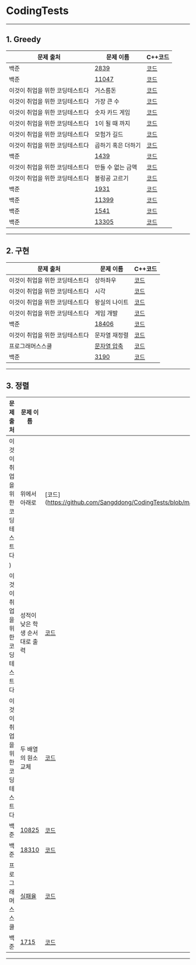 # CodingTests
___
## 1. Greedy
|문제 출처|문제 이름|C++코드|
|--|--|--|
|백준|[2839](https://www.acmicpc.net/problem/2839)|[코드](https://github.com/Sangddong/CodingTests/blob/main/%EB%B0%B1%EC%A4%80%202839)|
|백준|[11047](https://www.acmicpc.net/problem/11047)|[코드](https://github.com/Sangddong/CodingTests/blob/main/%EB%B0%B1%EC%A4%80%2011047)|
|이것이 취업을 위한 코딩테스트다|거스름돈|[코드](https://github.com/Sangddong/CodingTests/blob/main/%EA%B1%B0%EC%8A%A4%EB%A6%84%EB%8F%88)|
|이것이 취업을 위한 코딩테스트다|가장 큰 수|[코드](https://github.com/Sangddong/CodingTests/blob/main/%EA%B0%80%EC%9E%A5%20%ED%81%B0%20%EC%88%98)|
|이것이 취업을 위한 코딩테스트다|숫자 카드 게임|[코드](https://github.com/Sangddong/CodingTests/blob/main/%EC%88%AB%EC%9E%90%20%EC%B9%B4%EB%93%9C%20%EA%B2%8C%EC%9E%84)|
|이것이 취업을 위한 코딩테스트다|1이 될 때 까지|[코드](https://github.com/Sangddong/CodingTests/blob/main/1%EC%9D%B4%20%EB%90%A0%20%EB%95%8C%EA%B9%8C%EC%A7%80)|
|이것이 취업을 위한 코딩테스트다|모험가 길드|[코드]()|
|이것이 취업을 위한 코딩테스트다|곱하기 혹은 더하기|[코드](https://github.com/Sangddong/CodingTests/blob/main/%EA%B3%B1%ED%95%98%EA%B8%B0%20%ED%98%B9%EC%9D%80%20%EB%8D%94%ED%95%98%EA%B8%B0)|
|백준|[1439](https://www.acmicpc.net/problem/1439)|[코드](https://github.com/Sangddong/CodingTests/blob/main/%EB%B0%B1%EC%A4%80%201439)|
|이것이 취업을 위한 코딩테스트다|만들 수 없는 금액|[코드](https://github.com/Sangddong/CodingTests/blob/main/%EB%A7%8C%EB%93%A4%20%EC%88%98%20%EC%97%86%EB%8A%94%20%EA%B8%88%EC%95%A1)|
|이것이 취업을 위한 코딩테스트다|볼링공 고르기|[코드](https://github.com/Sangddong/CodingTests/blob/main/%EB%B3%BC%EB%A7%81%EA%B3%B5%20%EA%B3%A0%EB%A5%B4%EA%B8%B0)|
|백준|[1931](https://www.acmicpc.net/problem/1931)|[코드](https://github.com/Sangddong/CodingTests/blob/main/%EB%B0%B1%EC%A4%80%201931)|
|백준|[11399](https://www.acmicpc.net/problem/11399)|[코드](https://github.com/Sangddong/CodingTests/blob/main/%EB%B0%B1%EC%A4%80%2011399)|
|백준|[1541](https://www.acmicpc.net/problem/1541)|[코드](https://github.com/Sangddong/CodingTests/blob/main/%EB%B0%B1%EC%A4%80%201541)|
|백준|[13305](https://www.acmicpc.net/problem/13305)|[코드](https://github.com/Sangddong/CodingTests/blob/main/%EB%B0%B1%EC%A4%80%2013305)|

  ___
## 2. 구현
|문제 출처|문제 이름|C++코드|
|--|--|--|
|이것이 취업을 위한 코딩테스트다|상하좌우|[코드]()|
|이것이 취업을 위한 코딩테스트다|시각|[코드]()|
|이것이 취업을 위한 코딩테스트다|왕실의 나이트|[코드]()|
|이것이 취업을 위한 코딩테스트다|게임 개발|[코드]()|
|백준|[18406](https://www.acmicpc.net/problem/18406)|[코드]()|
|이것이 취업을 위한 코딩테스트다|문자열 재정렬|[코드]()|
|프로그래머스스쿨|[문자열 압축](https://school.programmers.co.kr/learn/courses/30/lessons/60057)|[코드]()|
|백준|[3190](https://www.acmicpc.net/problem/3190)|[코드]()|

  ___
## 3. 정렬
|문제 출처|문제 이름|C++코드|
|--|--|--|
|이것이 취업을 위한 코딩테스트다|위에서 아래로|[코드](https://github.com/Sangddong/CodingTests/blob/main/%EC%9C%84%EC%97%90%EC%84%9C%20%EC%95%84%EB%9E%98%EB%A1%9C
)|
|이것이 취업을 위한 코딩테스트다|성적이 낮은 학생 순서대로 출력|[코드](https://github.com/Sangddong/CodingTests/blob/main/%EC%84%B1%EC%A0%81%EC%9D%B4%20%EB%82%AE%EC%9D%80%20%ED%95%99%EC%83%9D%20%EC%88%9C%EC%84%9C%EB%8C%80%EB%A1%9C%20%EC%B6%9C%EB%A0%A5)|
|이것이 취업을 위한 코딩테스트다|두 배열의 원소 교체|[코드](https://github.com/Sangddong/CodingTests/blob/main/%EB%91%90%20%EB%B0%B0%EC%97%B4%EC%9D%98%20%EC%9B%90%EC%86%8C%20%EA%B5%90%EC%B2%B4)|
|백준|[10825](https://www.acmicpc.net/problem/10825)|[코드](https://github.com/Sangddong/CodingTests/blob/main/%EB%B0%B1%EC%A4%80%2010825)|
|백준|[18310](https://www.acmicpc.net/problem/18310)|[코드](https://github.com/Sangddong/CodingTests/blob/main/%EB%B0%B1%EC%A4%80%2018310)|
|프로그래머스스쿨|[실패율](https://school.programmers.co.kr/learn/courses/30/lessons/42889)|[코드](https://github.com/Sangddong/CodingTests/blob/main/%ED%94%84%EB%A1%9C%EA%B7%B8%EB%9E%98%EB%A8%B8%EC%8A%A4%20%EC%8B%A4%ED%8C%A8%EC%9C%A8)|
|백준|[1715](https://www.acmicpc.net/problem/1715)|[코드](https://github.com/Sangddong/CodingTests/blob/main/%EB%B0%B1%EC%A4%80%201715)|

  ___
